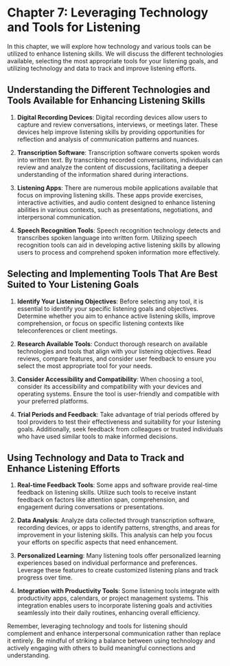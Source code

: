 Chapter 7: Leveraging Technology and Tools for Listening
========================================================

In this chapter, we will explore how technology and various tools can be utilized to enhance listening skills. We will discuss the different technologies available, selecting the most appropriate tools for your listening goals, and utilizing technology and data to track and improve listening efforts.

Understanding the Different Technologies and Tools Available for Enhancing Listening Skills
-------------------------------------------------------------------------------------------

1. **Digital Recording Devices**: Digital recording devices allow users to capture and review conversations, interviews, or meetings later. These devices help improve listening skills by providing opportunities for reflection and analysis of communication patterns and nuances.

2. **Transcription Software**: Transcription software converts spoken words into written text. By transcribing recorded conversations, individuals can review and analyze the content of discussions, facilitating a deeper understanding of the information shared during interactions.

3. **Listening Apps**: There are numerous mobile applications available that focus on improving listening skills. These apps provide exercises, interactive activities, and audio content designed to enhance listening abilities in various contexts, such as presentations, negotiations, and interpersonal communication.

4. **Speech Recognition Tools**: Speech recognition technology detects and transcribes spoken language into written form. Utilizing speech recognition tools can aid in developing active listening skills by allowing users to process and comprehend spoken information more effectively.

Selecting and Implementing Tools That Are Best Suited to Your Listening Goals
-----------------------------------------------------------------------------

1. **Identify Your Listening Objectives**: Before selecting any tool, it is essential to identify your specific listening goals and objectives. Determine whether you aim to enhance active listening skills, improve comprehension, or focus on specific listening contexts like teleconferences or client meetings.

2. **Research Available Tools**: Conduct thorough research on available technologies and tools that align with your listening objectives. Read reviews, compare features, and consider user feedback to ensure you select the most appropriate tool for your needs.

3. **Consider Accessibility and Compatibility**: When choosing a tool, consider its accessibility and compatibility with your devices and operating systems. Ensure the tool is user-friendly and compatible with your preferred platforms.

4. **Trial Periods and Feedback**: Take advantage of trial periods offered by tool providers to test their effectiveness and suitability for your listening goals. Additionally, seek feedback from colleagues or trusted individuals who have used similar tools to make informed decisions.

Using Technology and Data to Track and Enhance Listening Efforts
----------------------------------------------------------------

1. **Real-time Feedback Tools**: Some apps and software provide real-time feedback on listening skills. Utilize such tools to receive instant feedback on factors like attention span, comprehension, and engagement during conversations or presentations.

2. **Data Analysis**: Analyze data collected through transcription software, recording devices, or apps to identify patterns, strengths, and areas for improvement in your listening skills. This analysis can help you focus your efforts on specific aspects that need enhancement.

3. **Personalized Learning**: Many listening tools offer personalized learning experiences based on individual performance and preferences. Leverage these features to create customized listening plans and track progress over time.

4. **Integration with Productivity Tools**: Some listening tools integrate with productivity apps, calendars, or project management systems. This integration enables users to incorporate listening goals and activities seamlessly into their daily routines, enhancing overall efficiency.

Remember, leveraging technology and tools for listening should complement and enhance interpersonal communication rather than replace it entirely. Be mindful of striking a balance between using technology and actively engaging with others to build meaningful connections and understanding.
